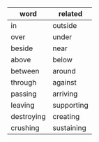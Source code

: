 word | related
---|---
in | outside 
over | under
beside | near
above | below
between | around
through | against
passing | arriving
leaving | supporting
destroying | creating
crushing | sustaining
